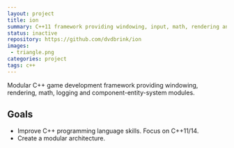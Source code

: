 ```yaml
---
layout: project
title: ion
summary: C++11 framework providing windowing, input, math, rendering and a component enitiy systems.
status: inactive
repository: https://github.com/dvdbrink/ion
images:
 - triangle.png
categories: project
tags: c++
---
```


Modular C++ game development framework providing windowing, rendering, math, logging and component-entity-system modules.

## Goals
* Improve C++ programming language skills. Focus on C++11/14.
* Create a modular architecture.
